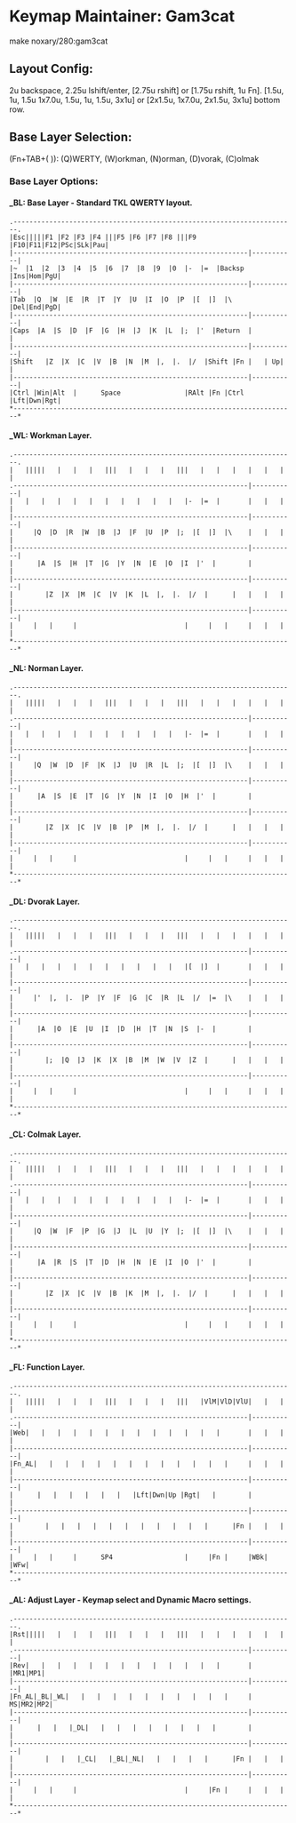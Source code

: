 # Keymap Maintainer: Gam3cat
make noxary/280:gam3cat
## Layout Config:
2u backspace, 2.25u lshift/enter, [2.75u rshift] or [1.75u rshift, 1u Fn].
[1.5u, 1u, 1.5u 1x7.0u, 1.5u, 1u, 1.5u, 3x1u] or [2x1.5u, 1x7.0u, 2x1.5u, 3x1u] bottom row.

## Base Layer Selection:
(Fn+TAB+(  )): (Q)WERTY, (W)orkman, (N)orman, (D)vorak, (C)olmak

### Base Layer Options:
#### _BL: Base Layer - Standard TKL QWERTY layout.
    .-----------------------------------------------------------------------.
    |Esc|||||F1 |F2 |F3 |F4 |||F5 |F6 |F7 |F8 |||F9 |F10|F11|F12|PSc|SLk|Pau|
    |-----------------------------------------------------------|-----------|
    |~  |1  |2  |3  |4  |5  |6  |7  |8  |9  |0  |-  |=  |Backsp |Ins|Hom|PgU|
    |-----------------------------------------------------------|-----------|
    |Tab  |Q  |W  |E  |R  |T  |Y  |U  |I  |O  |P  |[  |]  |\    |Del|End|PgD|
    |-----------------------------------------------------------|-----------|
    |Caps  |A  |S  |D  |F  |G  |H  |J  |K  |L  |;  |'  |Return  |           |
    |-----------------------------------------------------------|-----------|
    |Shift   |Z  |X  |C  |V  |B  |N  |M  |,  |.  |/  |Shift |Fn |   | Up|   |
    |-----------------------------------------------------------|-----------|
    |Ctrl |Win|Alt  |      Space                |RAlt |Fn |Ctrl |Lft|Dwn|Rgt|
    *-----------------------------------------------------------------------*

#### _WL: Workman Layer.
    .-----------------------------------------------------------------------.
    |   |||||   |   |   |   |||   |   |   |   |||   |   |   |   |   |   |   |
    .-----------------------------------------------------------|-----------|
    |   |   |   |   |   |   |   |   |   |   |   |-  |=  |       |   |   |   |
    |-----------------------------------------------------------|-----------|
    |     |Q  |D  |R  |W  |B  |J  |F  |U  |P  |;  |[  |]  |\    |   |   |   |
    |-----------------------------------------------------------|-----------|
    |      |A  |S  |H  |T  |G  |Y  |N  |E  |O  |I  |'  |        |           |
    |-----------------------------------------------------------|-----------|
    |        |Z  |X  |M  |C  |V  |K  |L  |,  |.  |/  |      |   |   |   |   |
    |-----------------------------------------------------------|-----------|
    |     |   |     |                           |     |   |     |   |   |   |
    *-----------------------------------------------------------------------*

#### _NL: Norman Layer.
    .-----------------------------------------------------------------------.
    |   |||||   |   |   |   |||   |   |   |   |||   |   |   |   |   |   |   |
    .-----------------------------------------------------------|-----------|
    |   |   |   |   |   |   |   |   |   |   |   |-  |=  |       |   |   |   |
    |-----------------------------------------------------------|-----------|
    |     |Q  |W  |D  |F  |K  |J  |U  |R  |L  |;  |[  |]  |\    |   |   |   |
    |-----------------------------------------------------------|-----------|
    |      |A  |S  |E  |T  |G  |Y  |N  |I  |O  |H  |'  |        |           |
    |-----------------------------------------------------------|-----------|
    |        |Z  |X  |C  |V  |B  |P  |M  |,  |.  |/  |      |   |   |   |   |
    |-----------------------------------------------------------|-----------|
    |     |   |     |                           |     |   |     |   |   |   |
    *-----------------------------------------------------------------------*

#### _DL: Dvorak Layer.
    .-----------------------------------------------------------------------.
    |   |||||   |   |   |   |||   |   |   |   |||   |   |   |   |   |   |   |
    .-----------------------------------------------------------|-----------|
    |   |   |   |   |   |   |   |   |   |   |   |[  |]  |       |   |   |   |
    |-----------------------------------------------------------|-----------|
    |     |'  |,  |.  |P  |Y  |F  |G  |C  |R  |L  |/  |=  |\    |   |   |   |
    |-----------------------------------------------------------|-----------|
    |      |A  |O  |E  |U  |I  |D  |H  |T  |N  |S  |-  |        |           |
    |-----------------------------------------------------------|-----------|
    |        |;  |Q  |J  |K  |X  |B  |M  |W  |V  |Z  |      |   |   |   |   |
    |-----------------------------------------------------------|-----------|
    |     |   |     |                           |     |   |     |   |   |   |
    *-----------------------------------------------------------------------*

#### _CL: Colmak Layer.
    .-----------------------------------------------------------------------.
    |   |||||   |   |   |   |||   |   |   |   |||   |   |   |   |   |   |   |
    .-----------------------------------------------------------|-----------|
    |   |   |   |   |   |   |   |   |   |   |   |-  |=  |       |   |   |   |
    |-----------------------------------------------------------|-----------|
    |     |Q  |W  |F  |P  |G  |J  |L  |U  |Y  |;  |[  |]  |\    |   |   |   |
    |-----------------------------------------------------------|-----------|
    |      |A  |R  |S  |T  |D  |H  |N  |E  |I  |O  |'  |        |           |
    |-----------------------------------------------------------|-----------|
    |        |Z  |X  |C  |V  |B  |K  |M  |,  |.  |/  |      |   |   |   |   |
    |-----------------------------------------------------------|-----------|
    |     |   |     |                           |     |   |     |   |   |   |
    *-----------------------------------------------------------------------*

#### _FL: Function Layer.
    .-----------------------------------------------------------------------.
    |   |||||   |   |   |   |||   |   |   |   |||   |VlM|VlD|VlU|   |   |   |
    .-----------------------------------------------------------|-----------|
    |Web|   |   |   |   |   |   |   |   |   |   |   |   |       |   |   |   |
    |-----------------------------------------------------------|-----------|
    |Fn_AL|   |   |   |   |   |   |   |   |   |   |   |   |     |   |   |   |
    |-----------------------------------------------------------|-----------|
    |      |   |   |   |   |   |   |Lft|Dwn|Up |Rgt|   |        |           |
    |-----------------------------------------------------------|-----------|
    |        |   |   |   |   |   |   |   |   |   |   |      |Fn |   |   |   |
    |-----------------------------------------------------------|-----------|
    |     |   |     |      SP4                  |     |Fn |     |WBk|   |WFw|
    *-----------------------------------------------------------------------*

#### _AL: Adjust Layer - Keymap select and Dynamic Macro settings.
    .-----------------------------------------------------------------------.
    |Rst|||||   |   |   |   |||   |   |   |   |||   |   |   |   |   |   |   |
    .-----------------------------------------------------------|-----------|
    |Rev|   |   |   |   |   |   |   |   |   |   |   |   |       |   |MR1|MP1|
    |-----------------------------------------------------------|-----------|
    |Fn_AL|_BL|_WL|   |   |   |   |   |   |   |   |   |   |     | MS|MR2|MP2|
    |-----------------------------------------------------------|-----------|
    |      |   |   |_DL|   |   |   |   |   |   |   |   |        |           |
    |-----------------------------------------------------------|-----------|
    |        |   |   |_CL|   |_BL|_NL|   |   |   |   |      |Fn |   |   |   |
    |-----------------------------------------------------------|-----------|
    |     |   |     |                           |     |Fn |     |   |   |   |
    *-----------------------------------------------------------------------*
